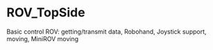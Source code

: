 # ROV_TopSide
Basic control ROV: getting/transmit data, Robohand, Joystick support, moving, MiniROV moving
